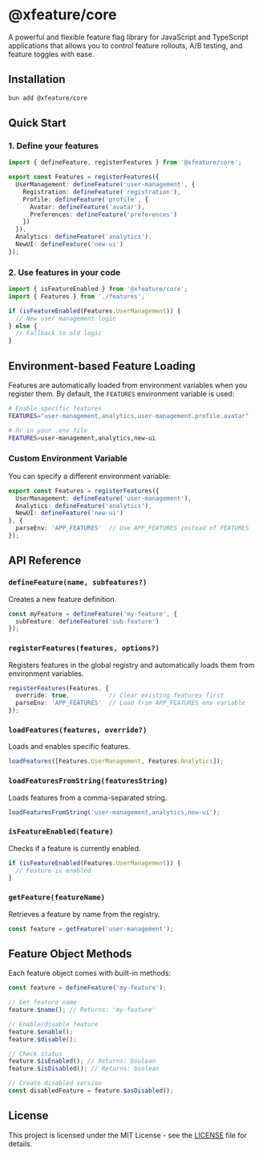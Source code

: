# @xfeature/core

A powerful and flexible feature flag library for JavaScript and TypeScript applications that allows you to control feature rollouts, A/B testing, and feature toggles with ease.

## Installation

```bash
bun add @xfeature/core
```

## Quick Start

### 1. Define your features

```typescript
import { defineFeature, registerFeatures } from '@xfeature/core';

export const Features = registerFeatures({
  UserManagement: defineFeature('user-management', {
    Registration: defineFeature('registration'),
    Profile: defineFeature('profile', {
      Avatar: defineFeature('avatar'),
      Preferences: defineFeature('preferences')
    })
  }),
  Analytics: defineFeature('analytics'),
  NewUI: defineFeature('new-ui')
});
```

### 2. Use features in your code

```typescript
import { isFeatureEnabled } from '@xfeature/core';
import { Features } from './features';

if (isFeatureEnabled(Features.UserManagement)) {
  // New user management logic
} else {
  // Fallback to old logic
}
```

## Environment-based Feature Loading

Features are automatically loaded from environment variables when you register them. By default, the `FEATURES` environment variable is used:

```bash
# Enable specific features
FEATURES="user-management,analytics,user-management.profile.avatar"

# Or in your .env file
FEATURES=user-management,analytics,new-ui
```

### Custom Environment Variable

You can specify a different environment variable:

```typescript
export const Features = registerFeatures({
  UserManagement: defineFeature('user-management'),
  Analytics: defineFeature('analytics'),
  NewUI: defineFeature('new-ui')
}, {
  parseEnv: 'APP_FEATURES'  // Use APP_FEATURES instead of FEATURES
});
```

## API Reference

### `defineFeature(name, subfeatures?)`

Creates a new feature definition.

```typescript
const myFeature = defineFeature('my-feature', {
  subFeature: defineFeature('sub-feature')
});
```

### `registerFeatures(features, options?)`

Registers features in the global registry and automatically loads them from environment variables.

```typescript
registerFeatures(Features, {
  override: true,           // Clear existing features first
  parseEnv: 'APP_FEATURES'  // Load from APP_FEATURES env variable
});
```

### `loadFeatures(features, override?)`

Loads and enables specific features.

```typescript
loadFeatures([Features.UserManagement, Features.Analytics]);
```

### `loadFeaturesFromString(featuresString)`

Loads features from a comma-separated string.

```typescript
loadFeaturesFromString('user-management,analytics,new-ui');
```

### `isFeatureEnabled(feature)`

Checks if a feature is currently enabled.

```typescript
if (isFeatureEnabled(Features.UserManagement)) {
  // Feature is enabled
}
```

### `getFeature(featureName)`

Retrieves a feature by name from the registry.

```typescript
const feature = getFeature('user-management');
```

## Feature Object Methods

Each feature object comes with built-in methods:

```typescript
const feature = defineFeature('my-feature');

// Get feature name
feature.$name(); // Returns: 'my-feature'

// Enable/disable feature
feature.$enable();
feature.$disable();

// Check status
feature.$isEnabled(); // Returns: boolean
feature.$isDisabled(); // Returns: boolean

// Create disabled version
const disabledFeature = feature.$asDisabled();
```

## License

This project is licensed under the MIT License - see the [LICENSE](LICENSE) file for details. 
